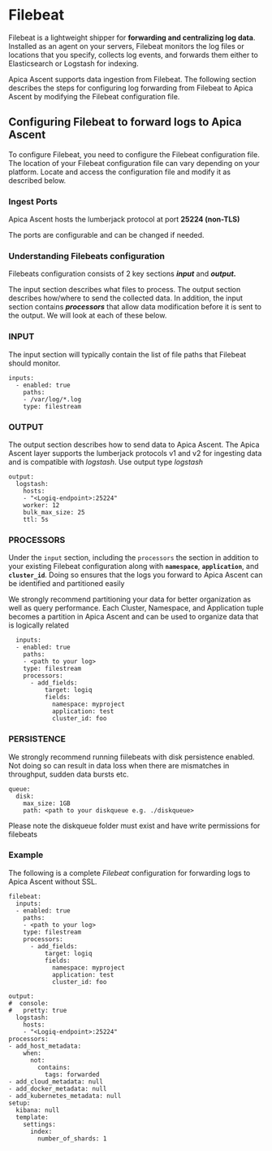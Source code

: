 # Filebeat

Filebeat is a lightweight shipper for **forwarding and centralizing log data**. Installed as an agent on your servers, Filebeat monitors the log files or locations that you specify, collects log events, and forwards them either to Elasticsearch or Logstash for indexing.

Apica Ascent supports data ingestion from Filebeat. The following section describes the steps for configuring log forwarding from Filebeat to Apica Ascent by modifying the Filebeat configuration file.

## Configuring Filebeat to forward logs to Apica Ascent

To configure Filebeat, you need to configure the Filebeat configuration file. The location of your Filebeat configuration file can vary depending on your platform. Locate and access the configuration file and modify it as described below.

### Ingest Ports

Apica Ascent hosts the lumberjack protocol at port **25224 (non-TLS)**

The ports are configurable and can be changed if needed.

### Understanding Filebeats configuration

Filebeats configuration consists of 2 key sections _**input**_ and _**output.**_

The input section describes what files to process. The output section describes how/where to send the collected data. In addition, the input section contains _**processors**_ that allow data modification before it is sent to the output. We will look at each of these below.

### INPUT

The input section will typically contain the list of file paths that Filebeat should monitor.

```
inputs:
  - enabled: true
    paths:
    - /var/log/*.log
    type: filestream
```

### OUTPUT

The output section describes how to send data to Apica Ascent. The Apica Ascent layer supports the lumberjack protocols v1 and v2 for ingesting data and is compatible with _logstash_. Use output type _logstash_

```
output:
  logstash:
    hosts:
    - "<Logiq-endpoint>:25224"
    worker: 12
    bulk_max_size: 25
    ttl: 5s
```

### PROCESSORS

Under the `input` section, including the `processors` the section in addition to your existing Filebeat configuration along with **`namespace`**, **`application`**, and **`cluster_id`**. Doing so ensures that the logs you forward to Apica Ascent can be identified and partitioned easily

We strongly recommend partitioning your data for better organization as well as query performance. Each Cluster, Namespace, and Application tuple becomes a partition in Apica Ascent and can be used to organize data that is logically related

```
  inputs:
  - enabled: true
    paths:
    - <path to your log>
    type: filestream
    processors:
      - add_fields:
          target: logiq
          fields:
            namespace: myproject
            application: test
            cluster_id: foo
```

### PERSISTENCE

We strongly recommend running fiilebeats with disk persistence enabled. Not doing so can result in data loss when there are mismatches in throughput, sudden data bursts etc.

```
queue:
  disk:
    max_size: 1GB
    path: <path to your diskqueue e.g. ./diskqueue>
```

Please note the diskqueue folder must exist and have write permissions for filebeats

### Example

The following is a complete _Filebeat_ configuration for forwarding logs to Apica Ascent without SSL.

```
filebeat:
  inputs:
  - enabled: true
    paths:
    - <path to your log>
    type: filestream
    processors:
      - add_fields:
          target: logiq
          fields:
            namespace: myproject
            application: test
            cluster_id: foo

output:
#  console:
#   pretty: true
  logstash:
    hosts:
    - "<Logiq-endpoint>:25224"
processors:
- add_host_metadata:
    when:
      not:
        contains:
          tags: forwarded
- add_cloud_metadata: null
- add_docker_metadata: null
- add_kubernetes_metadata: null
setup:
  kibana: null
  template:
    settings:
      index:
        number_of_shards: 1
```

###
